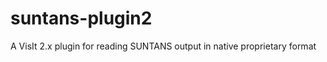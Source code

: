 suntans-plugin2
===============

A VisIt 2.x plugin for reading SUNTANS output in native proprietary format
